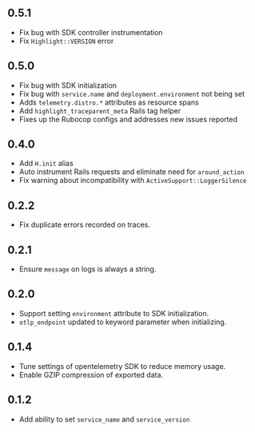 ## 0.5.1

- Fix bug with SDK controller instrumentation
- Fix `Highlight::VERSION` error

## 0.5.0

- Fix bug with SDK initialization
- Fix bug with `service.name` and `deployment.environment` not being set
- Adds `telemetry.distro.*` attributes as resource spans
- Add `highlight_traceparent_meta` Rails tag helper
- Fixes up the Rubocop configs and addresses new issues reported

## 0.4.0

- Add `H.init` alias
- Auto instrument Rails requests and eliminate need for `around_action`
- Fix warning about incompatibility with `ActiveSupport::LoggerSilence`

## 0.2.2

- Fix duplicate errors recorded on traces.

## 0.2.1

- Ensure `message` on logs is always a string.

## 0.2.0

- Support setting `environment` attribute to SDK initialization.
- `otlp_endpoint` updated to keyword parameter when initializing.

## 0.1.4

- Tune settings of opentelemetry SDK to reduce memory usage.
- Enable GZIP compression of exported data.

## 0.1.2

- Add ability to set `service_name` and `service_version`
